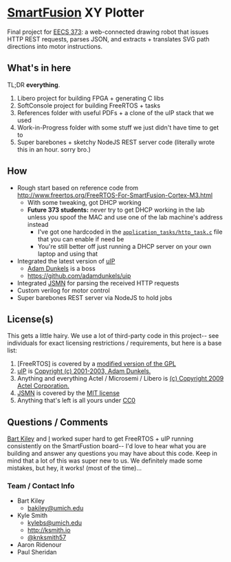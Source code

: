 [SmartFusion] XY Plotter
========================

Final project for [EECS 373]: a web-connected drawing robot that issues HTTP REST requests, parses JSON, and extracts + translates SVG path directions into motor instructions.


## What's in here

TL;DR **everything**.

1. Libero project for building FPGA + generating C libs
2. SoftConsole project for building FreeRTOS + tasks
3. References folder with useful PDFs + a clone of the uIP stack that we used
4. Work-in-Progress folder with some stuff we just didn't have time to get to
5. Super barebones + sketchy NodeJS REST server code (literally wrote this in an hour. sorry bro.)


## How

- Rough start based on reference code from <http://www.freertos.org/FreeRTOS-For-SmartFusion-Cortex-M3.html>
  - With some tweaking, got DHCP working
  - **Future 373 students:** never try to get DHCP working in the lab unless you spoof the MAC and use one of the lab machine's address instead
    - I've got one hardcoded in the [`application_tasks/http_task.c`] file that you can enable if need be
	- You're still better off just running a DHCP server on your own laptop and using that
- Integrated the latest version of [uIP]
  - [Adam Dunkels] is a boss
  - <https://github.com/adamdunkels/uip>
- Integrated [JSMN] for parsing the received HTTP requests
- Custom verilog for motor control
- Super barebones REST server via NodeJS to hold jobs


## License(s)

This gets a little hairy. We use a lot of third-party code in this project-- see individuals for exact licensing restrictions / requirements, but here is a base list:

1. [FreeRTOS] is covered by a [modified version of the GPL](http://www.freertos.org/license.txt)
2. [uIP] is [Copyright (c) 2001-2003, Adam Dunkels.](https://github.com/adamdunkels/uip/blob/master/uip/uip.h#L20)
3. Anything and everything Actel / Microsemi / Libero is [(c) Copyright 2009 Actel Corporation.]
4. [JSMN] is covered by the [MIT license](http://www.opensource.org/licenses/mit-license.php)
5. Anything that's left is all yours under [CC0](http://creativecommons.org/publicdomain/zero/1.0/)


## Questions / Comments

[Bart Kiley] and [I] worked super hard to get FreeRTOS + uIP running consistently on the SmartFustion board-- I'd love to hear what you are building and answer any questions you may have about this code. Keep in mind that a lot of this was super new to us. We definitely made some mistakes, but hey, it works! (most of the time)...

### Team / Contact Info

- Bart Kiley
  - [bakiley@umich.edu](mailto:bakiley@umich.edu)
- Kyle Smith
  - [kylebs@umich.edu](mailto:kylebs@umich.edu)
  - <http://ksmith.io>
  - [@knksmith57](https://twitter.com/knksmith57)
- Aaron Ridenour
- Paul Sheridan


[SmartFusion]:    http://www.microsemi.com/products/fpga-soc/design-resources/dev-kits/smartfusion/smartfusion-evaluation-kit
[EECS 373]:       http://www.eecs.umich.edu/eecs/courses/eecs373/
[uIP]:            http://en.wikipedia.org/wiki/UIP_(micro_IP)
[Adam Dunkels]:   http://dunkels.com/adam/
[JSMN]:           http://zserge.com/jsmn.html

[Bart Kiley]:     mailto:bakiley@umich.edu
[I]:              mailto:kylebs@umich.edu

[`application_tasks/http_task.c`]:        libero-project/SoftConsole/Webserver_MSS_CM3_0/Webserver_MSS_CM3_0_app/application_tasks/http_task.c#L74
[(c) Copyright 2009 Actel Corporation.]:  libero-project/SoftConsole/Webserver_MSS_CM3_0/Webserver_MSS_CM3_0_hw_platform/CMSIS/startup_gcc/newlib_stubs.c#L2

